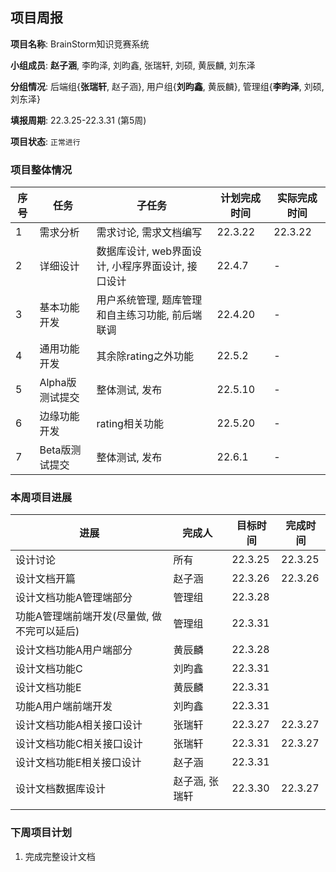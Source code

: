 ## 项目周报

**项目名称**: BrainStorm知识竞赛系统

**小组成员**: **赵子涵**, 李昀泽, 刘昀鑫, 张瑞轩, 刘硕, 黄辰麟, 刘东泽

**分组情况**: 后端组{**张瑞轩**, 赵子涵}, 用户组{**刘昀鑫**, 黄辰麟}, 管理组{**李昀泽**, 刘硕, 刘东泽}

**填报周期**: 22.3.25-22.3.31 (第5周)

**项目状态**: `正常进行`

### 项目整体情况

| 序号 | 任务            | 子任务                                            | 计划完成时间 | 实际完成时间 |
| ---- | --------------- | ------------------------------------------------- | ------------ | ------------ |
| 1    | 需求分析        | 需求讨论, 需求文档编写                            | 22.3.22      | 22.3.22      |
| 2    | 详细设计        | 数据库设计, web界面设计, 小程序界面设计, 接口设计 | 22.4.7       | -            |
| 3    | 基本功能开发    | 用户系统管理, 题库管理和自主练习功能, 前后端联调  | 22.4.20      | -            |
| 4    | 通用功能开发    | 其余除rating之外功能                              | 22.5.2       | -            |
| 5    | Alpha版测试提交 | 整体测试, 发布                                    | 22.5.10      | -            |
| 6    | 边缘功能开发    | rating相关功能                                    | 22.5.20      | -            |
| 7    | Beta版测试提交  | 整体测试, 发布                                    | 22.6.1       | -            |

### 本周项目进展

| 进展                                        | 完成人         | 目标时间 | 完成时间 |
| ------------------------------------------- | -------------- | -------- | -------- |
| 设计讨论                                    | 所有           | 22.3.25  | 22.3.25  |
| 设计文档开篇                                | 赵子涵         | 22.3.26  | 22.3.26  |
| 设计文档功能A管理端部分                     | 管理组         | 22.3.28  |          |
| 功能A管理端前端开发(尽量做, 做不完可以延后) | 管理组         | 22.3.31  |          |
| 设计文档功能A用户端部分                     | 黄辰麟         | 22.3.28  |          |
| 设计文档功能C                               | 刘昀鑫         | 22.3.31  |          |
| 设计文档功能E                               | 黄辰麟         | 22.3.31  |          |
| 功能A用户端前端开发                         | 刘昀鑫         | 22.3.31  |          |
| 设计文档功能A相关接口设计                   | 张瑞轩         | 22.3.27  | 22.3.27  |
| 设计文档功能C相关接口设计                   | 张瑞轩         | 22.3.31  | 22.3.27  |
| 设计文档功能E相关接口设计                   | 赵子涵         | 22.3.31  |          |
| 设计文档数据库设计                          | 赵子涵, 张瑞轩 | 22.3.30  | 22.3.27  |
|                                             |                |          |          |

### 下周项目计划

1. 完成完整设计文档

